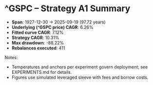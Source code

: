 # ^GSPC – Strategy A1 Summary

- **Span**: 1927-12-30 → 2025-09-19 (97.72 years)
- **Underlying (^GSPC price) CAGR**: 6.26%
- **Fitted curve CAGR**: 7.12%
- **Strategy CAGR**: 10.31%
- **Max drawdown**: -88.22%
- **Rebalances executed**: 411

Notes:

- Temperatures and anchors per experiment govern deployment; see EXPERIMENTS.md for details.
- Figures use simulated leveraged sleeve with fees and borrow costs.
